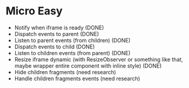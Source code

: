 # Micro Easy

- Notify when iframe is ready (DONE)
- Dispatch events to parent (DONE)
- Listen to parent events (from children) (DONE)
- Dispatch events to child (DONE)
- Listen to children events (from parent) (DONE)
- Resize iframe dynamic (with ResizeObserver or something like that, maybe wrapper entire component with inline style) (DONE)
- Hide children fragments (need research)
- Handle children fragments events (need research)
